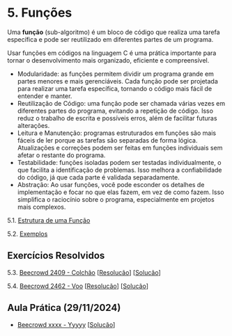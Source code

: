 # 5. Funções

Uma **função** (sub-algoritmo) é um bloco de código que realiza uma tarefa específica e pode ser reutilizado em diferentes partes de um programa.

Usar funções em códigos na linguagem C é uma prática importante para tornar o desenvolvimento mais organizado, eficiente e compreensível.

- Modularidade: as funções permitem dividir um programa grande em partes menores e mais gerenciáveis. Cada função pode ser projetada para realizar uma tarefa específica, tornando o código mais fácil de entender e manter.
- Reutilização de Código: uma função pode ser chamada várias vezes em diferentes partes do programa, evitando a repetição de código. Isso reduz o trabalho de escrita e possíveis erros, além de facilitar futuras alterações.
- Leitura e Manutenção: programas estruturados em funções são mais fáceis de ler porque as tarefas são separadas de forma lógica. Atualizações e correções podem ser feitas em funções individuais sem afetar o restante do programa.
- Testabilidade: funções isoladas podem ser testadas individualmente, o que facilita a identificação de problemas. Isso melhora a confiabilidade do código, já que cada parte é validada separadamente.
- Abstração: Ao usar funções, você pode esconder os detalhes de implementação e focar no que elas fazem, em vez de como fazem. Isso simplifica o raciocínio sobre o programa, especialmente em projetos mais complexos.

5.1. [Estrutura de uma Função](estrutura.md)

5.2. [Exemplos](exemplos.md)

## Exercícios Resolvidos

5.3. [Beecrowd 2409 - Colchão](https://judge.beecrowd.com/pt/problems/view/2409) [[Resolucão](beecrowd_2409.md)] [[Solucão](beecrowd_2409.c)] 

5.4. [Beecrowd 2462 - Voo](https://judge.beecrowd.com/pt/problems/view/2462) [[Resolucão](beecrowd_2462.md)] [[Solucão](beecrowd_2462.c)] 

## Aula Prática (29/11/2024)

- [Beecrowd xxxx - Yyyyy](https://judge.beecrowd.com/pt/problems/view/xxxx) [[Solucão](beecrowd_xxxx.c)] 
